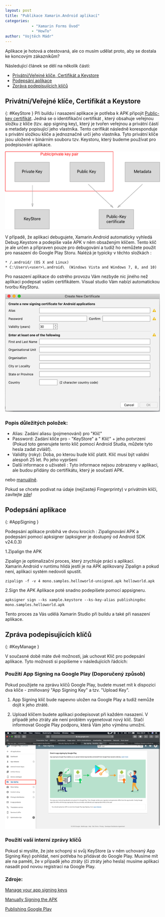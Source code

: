```yaml
---
layout: post
title: "Publikace Xamarin.Android aplikací" 
categories:
            - "Xamarin Forms Úvod"
            - "HowTo"
author: "Vojtěch Mádr"
---
```


Aplikace je hotová a otestovaná, ale co musím udělat proto, aby se dostala ke koncovým zákazníkům?

<!--excerpt-->

Následující článek se dělí na několik částí:
- [Privátní/Veřejné klíče, Certifikát a Keystore](#KeyStore)
- [Podepsání aplikace](#AppSigning)
- [Zpráva podepisujících klíčů](#KeyManage)

## Privátní/Veřejné klíče, Certifikát a Keystore
{: #KeyStore }
Při buildu i nasazení aplikace je potřeba k APK připojit [Public-key certifikát](https://developer.android.com/studio/publish/app-signing). Jedná se o identifikační certifikát , který obsahuje veřejnou složku z klíče (tzv. app signing key), který je tvořen veřejnou a privátní částí a metadaty popisující jeho vlastníka. Tento cerifikát následně koresponduje s privátní složkou klíče a jednoznačně určí jeho vlastníka. Tyto privátní klíče jsou uložené v binárním souboru tzv. Keystoru, který budeme používat pro podepisování aplikace.

![Cert](/assets/posts/courses/2018-12-08-PublicationAndroid/Screenshot-03.png)


V případě, že aplikaci debugujete, Xamarin.Android automaticky vyhledá Debug.Keystore a podepíše vaše APK v něm obsaženým klíčem. Tento klíč je ale určen a připraven pouze pro debugování a tudíž ho nemůžete použit pro nasazení do Google Play Storu.
Nalézá je typicky v těchto složkách :

```
* /.android/ (OS X and Linux)
* C:\Users\<user>\.android\  (Windows Vista and Windows 7, 8, and 10)
```

Pro nasazení aplikace do ostrého provozu Vám nezbyde nic jiného než aplikaci podepsat vaším certifikátem. Visual studio Vám nabízí automatickou tvorbu KeyStoru.

![KeyStoreEditor](/assets/posts/courses/2018-12-08-PublicationAndroid/Screenshot-02.png)

### Popis důležitých položek:

* Alias: Zadání aliasu (pojmenování) pro "Klíč"
* Password: Zadání klíče pro - "KeyStore" a " Klíč" + jeho potvrzení (Pokud toto generujete tento klíč pomocí Android Studia, můžete tyto hesla zadat zvlášť).
* Validity (roky): Doba, po kterou bude klíč platit. Klíč musí být validní alespoň 25 let. Po jeho vypršení 
* Další informace o uživateli : Tyto informace nejsou zobrazeny v aplikaci, ale budou přidány do certifikátu, který je součastí APK.


nebo [manuálně](https://docs.microsoft.com/en-us/xamarin/android/deploy-test/signing/manually-signing-the-apk#Sign_the_APK_with_jarsigner).


Pokud se chcete podívat na údaje (nejčasteji Fingerprinty) v privátním klíči, zavítejte [zde](https://docs.microsoft.com/en-us/xamarin/android/deploy-test/signing/keystore-signature?tabs=macos)!

## Podepsání aplikace
{: #AppSigning }

Podepsání aplikace probíhá ve dvou krocích : Zipalignování APK a podepsání pomocí apksigner
(apksigner je dostupný od Android SDK v24.0.3)


1.Zipalign the APK 

Zipalign je optimalizační proces, který zrychluje práci s aplikací. Xamarin.Android v runtimu hlídá jestli je na APK aplikovaný Zipalign a pokud není, aplikaci systém nedovolí spustit.
```
zipalign -f -v 4 mono.samples.helloworld-unsigned.apk helloworld.apk
```

2.Sign the APK
Aplikace poté snadno podepíšete pomocí appsigneru.
```
apksigner sign --ks xample.keystore --ks-key-alias publishingdoc mono.samples.helloworld.apk
```

Tento proces za Vás udělá Xamarin Studio při buildu a také při nasazení aplikace.

## Zpráva podepisujících klíčů
{: #KeyManage }

V současné době máte dvě možnosti, jak uchovat Klíč pro podepsání aplikace. Tyto možnosti si popíšeme v následujících řádcích:

### Použití App Signing na Google Play (Doporučený způsob)

Pokud použijete na zprávu klíčů Google Play, budete muset mít k dispozici dva klíče - zmiňovaný "App Signing Key" a tzv. "Upload Key".

1. App Signing klíč bude napevno uložen na Google Play a tudíž nemůže dojít k jeho ztrátě. 

2. Upload klíčem budete aplikaci podepisovat při každém nasazení. V případě jeho ztráty ale není problém vygenetovat nový klíč. Stačí informovat Google Play podporu, která Vám jeho výměnu umožní.

![GooglePlayKey](/assets/posts/courses/2018-12-08-PublicationAndroid/Screenshot-04.png)



### Použití vaší interní zprávy klíčů

Pokud si myslíte, že jste schopný si svůj KeyStore (a v něm uchovaný App Signing Key) pohlídat, není potřeba ho přidávat do Google Play. Musíme mít ale na paměti, že v případě jeho ztráty (či ztráty jeho hesla) musíme aplikaci nasadit pod novou registrací na Google Play.


### Zdroje:

[Manage your app signing keys](https://support.google.com/googleplay/android-developer/answer/7384423?hl=en)

[Manually Signing the APK](https://docs.microsoft.com/en-us/xamarin/android/deploy-test/signing/manually-signing-the-apk#Sign_the_APK_with_jarsigner)

[Publishing Google Play](https://docs.microsoft.com/en-us/xamarin/android/deploy-test/publishing/publishing-to-google-play/?tabs=macos)